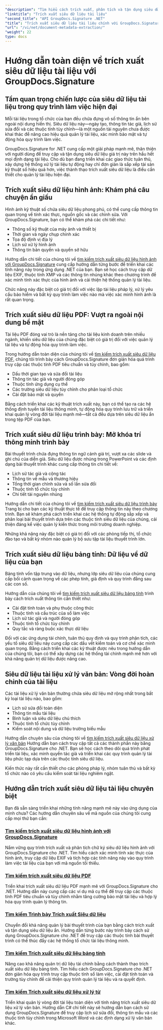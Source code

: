 ```yaml
---
"description": "Tìm hiểu cách trích xuất, phân tích và tận dụng siêu dữ liệu tài liệu trên nhiều định dạng tệp với GroupDocs.Signature cho .NET. Nâng cao bảo mật, hợp lý hóa quy trình làm việc và thu thập thông tin chi tiết hữu ích về tài liệu."
"linktitle": "Trích xuất siêu dữ liệu tài liệu"
"second_title": "API GroupDocs.Signature .NET"
"title": "Trích xuất siêu dữ liệu tài liệu chính với GroupDocs.Signature cho .NET"
"url": "/vi/net/document-metadata-extraction/"
"weight": 22
type: docs
---
```

# Hướng dẫn toàn diện về trích xuất siêu dữ liệu tài liệu với GroupDocs.Signature

## Tầm quan trọng chiến lược của siêu dữ liệu tài liệu trong quy trình làm việc hiện đại

Mỗi tài liệu trong tổ chức của bạn đều chứa đựng vô số thông tin ẩn bên ngoài nội dung hiển thị. Siêu dữ liệu này—ngày tạo, thông tin tác giả, lịch sử sửa đổi và các thuộc tính tùy chỉnh—là một nguồn tài nguyên chưa được khai thác để nâng cao hiệu quả quản lý tài liệu, xác minh bảo mật và tự động hóa quy trình làm việc.

GroupDocs.Signature for .NET cung cấp một giải pháp mạnh mẽ, thân thiện với người dùng để truy cập và tận dụng siêu dữ liệu giá trị này trên hầu hết mọi định dạng tài liệu. Cho dù bạn đang triển khai các giao thức tuân thủ, xây dựng hệ thống xử lý tài liệu tự động hay chỉ đơn giản là sắp xếp tài sản kỹ thuật số hiệu quả hơn, việc thành thạo trích xuất siêu dữ liệu là điều cần thiết cho quản lý tài liệu hiện đại.

## Trích xuất siêu dữ liệu hình ảnh: Khám phá câu chuyện ẩn giấu

Hình ảnh kỹ thuật số chứa siêu dữ liệu phong phú, có thể cung cấp thông tin quan trọng về tính xác thực, nguồn gốc và các chỉnh sửa. Với GroupDocs.Signature, bạn có thể khám phá các chi tiết như:

- Thông số kỹ thuật của máy ảnh và thiết bị
- Thời gian và ngày chụp chính xác
- Tọa độ định vị địa lý
- Lịch sử xử lý hình ảnh
- Thông tin bản quyền và quyền sở hữu

Hướng dẫn chi tiết của chúng tôi về [tìm kiếm trích xuất siêu dữ liệu hình ảnh với GroupDocs.Signature](./search-image-metadata-extraction/) cung cấp hướng dẫn từng bước để triển khai các tính năng này trong ứng dụng .NET của bạn. Bạn sẽ học cách truy cập dữ liệu EXIF, thuộc tính XMP và các thông tin nhúng khác theo chương trình để xác minh tính xác thực của hình ảnh và cải thiện hệ thống quản lý tài liệu.

Chức năng này đặc biệt có giá trị đối với việc lập tài liệu pháp lý, xử lý yêu cầu bảo hiểm và bất kỳ quy trình làm việc nào mà việc xác minh hình ảnh là rất quan trọng.

## Trích xuất siêu dữ liệu PDF: Vượt ra ngoài nội dung bề mặt

Tài liệu PDF đóng vai trò là nền tảng cho tài liệu kinh doanh trên nhiều ngành, khiến siêu dữ liệu của chúng đặc biệt có giá trị đối với việc quản lý tài liệu và tự động hóa quy trình làm việc.

Trong hướng dẫn toàn diện của chúng tôi về [tìm kiếm trích xuất siêu dữ liệu PDF](./search-pdf-metadata-extraction/), chúng tôi trình bày cách GroupDocs.Signature đơn giản hóa quá trình truy cập các thuộc tính PDF tiêu chuẩn và tùy chỉnh, bao gồm:

- Dấu thời gian tạo và sửa đổi tài liệu
- Thông tin tác giả và người đóng góp
- Thuộc tính ứng dụng cụ thể
- Các trường siêu dữ liệu tùy chỉnh cho phân loại tổ chức
- Cài đặt bảo mật và quyền

Bằng cách triển khai các kỹ thuật trích xuất này, bạn có thể tạo ra các hệ thống định tuyến tài liệu thông minh, tự động hóa quy trình lưu trữ và triển khai quản lý vòng đời tài liệu mạnh mẽ—tất cả đều dựa trên siêu dữ liệu ẩn trong tệp PDF của bạn.

## Trích xuất siêu dữ liệu trình bày: Mở khóa trí thông minh trình bày

Bài thuyết trình chứa đựng thông tin ngữ cảnh giá trị, vượt xa các slide và ghi chú của diễn giả. Siêu dữ liệu được nhúng trong PowerPoint và các định dạng bài thuyết trình khác cung cấp thông tin chi tiết về:

- Lịch sử tác giả và cộng tác
- Thông tin về mẫu và thương hiệu
- Tổng thời gian chỉnh sửa và số lần sửa đổi
- Thuộc tính tổ chức tùy chỉnh
- Chi tiết tài nguyên nhúng

Hướng dẫn chi tiết của chúng tôi về [tìm kiếm trích xuất siêu dữ liệu trình bày](./search-presentation-metadata-extraction/) Trang bị cho bạn các kỹ thuật thực tế để truy cập thông tin này theo chương trình. Bạn sẽ khám phá cách triển khai các hệ thống tự động sắp xếp và phân loại bài thuyết trình dựa trên các thuộc tính siêu dữ liệu của chúng, cải thiện đáng kể việc quản lý kiến thức trong môi trường doanh nghiệp.

Những khả năng này đặc biệt có giá trị đối với các phòng tiếp thị, tổ chức đào tạo và bất kỳ nhóm nào quản lý bộ sưu tập tài liệu thuyết trình lớn.

## Trích xuất siêu dữ liệu bảng tính: Dữ liệu về dữ liệu của bạn

Bảng tính vốn tập trung vào dữ liệu, nhưng lớp siêu dữ liệu của chúng cung cấp bối cảnh quan trọng về các phép tính, giả định và quy trình đằng sau các con số.

Hướng dẫn của chúng tôi về [tìm kiếm trích xuất siêu dữ liệu bảng tính](./search-spreadsheet-metadata-extraction/) trình bày cách trích xuất thông tin cần thiết như:

- Cài đặt tính toán và phụ thuộc công thức
- Thuộc tính và cấu trúc của sổ làm việc
- Lịch sử tác giả và người đóng góp
- Thuộc tính tổ chức tùy chỉnh
- Quy tắc và ràng buộc xác thực dữ liệu

Đối với các ứng dụng tài chính, tuân thủ quy định và quy trình phân tích, các yếu tố siêu dữ liệu này cung cấp các dấu vết kiểm toán và cơ chế xác minh quan trọng. Bằng cách triển khai các kỹ thuật được nêu trong hướng dẫn của chúng tôi, bạn có thể xây dựng các hệ thống tài chính mạnh mẽ hơn với khả năng quản trị dữ liệu được nâng cao.

## Siêu dữ liệu tài liệu xử lý văn bản: Vòng đời hoàn chỉnh của tài liệu

Các tài liệu xử lý văn bản thường chứa siêu dữ liệu mở rộng nhất trong bất kỳ loại tài liệu nào, bao gồm:

- Lịch sử sửa đổi toàn diện
- Thông tin mẫu tài liệu
- Bình luận và siêu dữ liệu chú thích
- Thuộc tính tổ chức tùy chỉnh
- Kiểm soát nội dung và dữ liệu trường biểu mẫu

Hướng dẫn chuyên sâu của chúng tôi về [tìm kiếm trích xuất siêu dữ liệu xử lý văn bản](./search-word-processing-metadata-extraction/) Hướng dẫn bạn cách truy cập tất cả các thành phần này bằng GroupDocs.Signature cho .NET. Bạn sẽ học cách theo dõi quá trình phát triển tài liệu, xác minh quyền tác giả và triển khai các quy trình quản lý tài liệu phức tạp dựa trên các thuộc tính siêu dữ liệu.

Kiến thức này rất cần thiết cho các phòng pháp lý, nhóm tuân thủ và bất kỳ tổ chức nào có yêu cầu kiểm soát tài liệu nghiêm ngặt.

## Hướng dẫn trích xuất siêu dữ liệu tài liệu chuyên biệt

Bạn đã sẵn sàng triển khai những tính năng mạnh mẽ này vào ứng dụng của mình chưa? Các hướng dẫn chuyên sâu về mã nguồn của chúng tôi cung cấp mọi thứ bạn cần:

### [Tìm kiếm trích xuất siêu dữ liệu hình ảnh với GroupDocs.Signature](./search-image-metadata-extraction/)
Nắm vững quy trình trích xuất và phân tích chữ ký siêu dữ liệu hình ảnh với GroupDocs.Signature cho .NET. Tìm hiểu cách xác minh tính xác thực của hình ảnh, truy cập dữ liệu EXIF và tích hợp các tính năng này vào quy trình làm việc tài liệu của bạn với mã nguồn tối thiểu.

### [Tìm kiếm trích xuất siêu dữ liệu PDF](./search-pdf-metadata-extraction/)
Triển khai trích xuất siêu dữ liệu PDF mạnh mẽ với GroupDocs.Signature cho .NET. Hướng dẫn này cung cấp các ví dụ mã cụ thể để truy cập các thuộc tính PDF tiêu chuẩn và tùy chỉnh nhằm tăng cường bảo mật tài liệu và hợp lý hóa quy trình quản lý thông tin.

### [Tìm kiếm Trình bày Trích xuất Siêu dữ liệu](./search-presentation-metadata-extraction/)
Chuyển đổi khả năng quản lý bài thuyết trình của bạn bằng cách trích xuất và tận dụng siêu dữ liệu ẩn. Hướng dẫn từng bước này trình bày cách sử dụng GroupDocs.Signature cho .NET để truy cập các thuộc tính bài thuyết trình có thể thúc đẩy các hệ thống tổ chức tài liệu thông minh.

### [Tìm kiếm Trích xuất siêu dữ liệu bảng tính](./search-spreadsheet-metadata-extraction/)
Nâng cao khả năng quản trị dữ liệu tài chính bằng cách thành thạo trích xuất siêu dữ liệu bảng tính. Tìm hiểu cách GroupDocs.Signature cho .NET đơn giản hóa quy trình truy cập thuộc tính sổ làm việc, cài đặt tính toán và trường tùy chỉnh để cải thiện quy trình quản lý tài liệu và ra quyết định.

### [Tìm kiếm Trích xuất siêu dữ liệu xử lý từ](./search-word-processing-metadata-extraction/)
Triển khai quản lý vòng đời tài liệu toàn diện với tính năng trích xuất siêu dữ liệu xử lý văn bản. Hướng dẫn C# chi tiết này sẽ hướng dẫn bạn cách sử dụng GroupDocs.Signature để truy cập lịch sử sửa đổi, thông tin mẫu và các thuộc tính tùy chỉnh trong Microsoft Word và các định dạng xử lý văn bản khác.